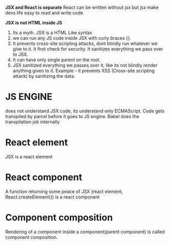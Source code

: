 **JSX and React is separate**
React can be written without jsx but jsx make devs life easy to read and write code

**JSX is not HTML inside JS**

1. Its a myth. JSX is a HTML Like syntax
2. we can run any JS code inside JSX with curly braces {}.
3. It prevents cross-site scripting attacks, dont blindly run whatever we give to it. It first check for security. It sanitizes everything we pass over to JSX.
4. It can have only single parent on the root.
5. JSX sanitized everything we passes over it, like its not blindly render anything given to it. Example - it prevents XSS (Cross-site scripting attack) by sanitizing the data.

# JS ENGINE

does not understand JSX code, its understand only ECMAScript.
Code gets transpiled by parcel before it goes to JS engine.
Babel does the transpilation job internally

# React element

JSX is a react element

# React component

A function returning some peace of JSX (react element, React.createElement()) is a react component

# Component composition

Rendering of a component inside a component(parent component) is called component composition.
